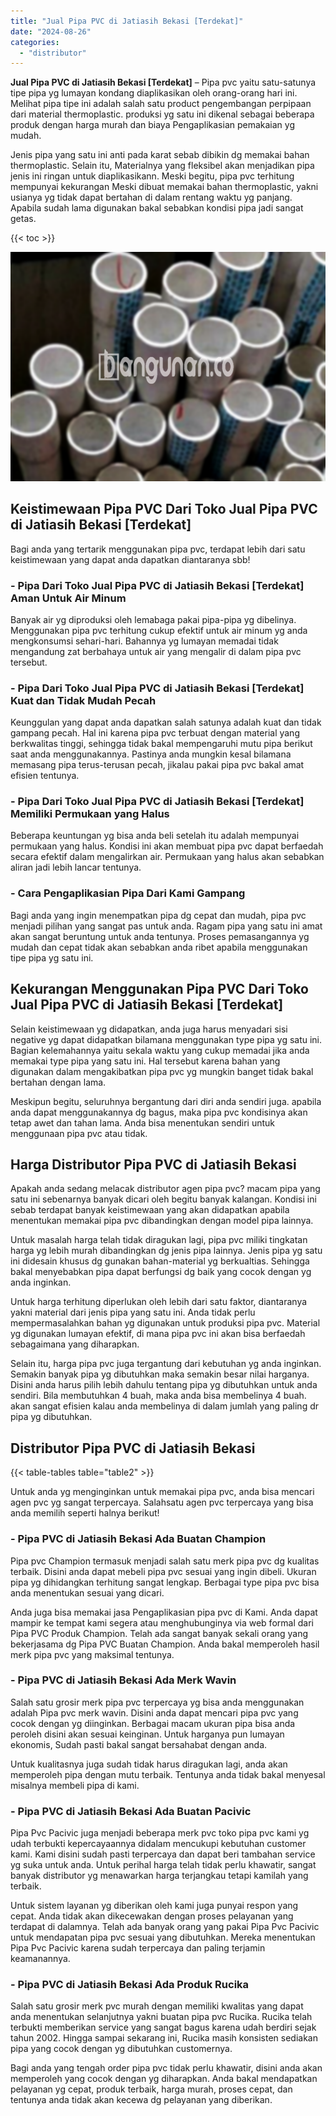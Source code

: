 ```yaml
---
title: "Jual Pipa PVC di Jatiasih Bekasi [Terdekat]"
date: "2024-08-26"
categories: 
  - "distributor"
---
```


**Jual Pipa PVC di Jatiasih Bekasi \[Terdekat\]** – Pipa pvc yaitu satu-satunya tipe pipa yg lumayan kondang diaplikasikan oleh orang-orang hari ini. Melihat pipa tipe ini adalah salah satu product pengembangan perpipaan dari material thermoplastic. produksi yg satu ini dikenal sebagai beberapa produk dengan harga murah dan biaya Pengaplikasian pemakaian yg mudah.

Jenis pipa yang satu ini anti pada karat sebab dibikin dg memakai bahan thermoplastic. Selain itu, Materialnya yang fleksibel akan menjadikan pipa jenis ini ringan untuk diaplikasikann. Meski begitu, pipa pvc terhitung mempunyai kekurangan Meski dibuat memakai bahan thermoplastic, yakni usianya yg tidak dapat bertahan di dalam rentang waktu yg panjang. Apabila sudah lama digunakan bakal sebabkan kondisi pipa jadi sangat getas.

{{< toc >}}

![Jual Pipa PVC di Jatiasih Bekasi [Terdekat]](/images/jaul-pipa-pvc-36.png)

## Keistimewaan Pipa PVC Dari Toko Jual Pipa PVC di Jatiasih Bekasi \[Terdekat\]

Bagi anda yang tertarik menggunakan pipa pvc, terdapat lebih dari satu keistimewaan yang dapat anda dapatkan diantaranya sbb!

### \- Pipa Dari Toko Jual Pipa PVC di Jatiasih Bekasi \[Terdekat\] Aman Untuk Air Minum

Banyak air yg diproduksi oleh lemabaga pakai pipa-pipa yg dibelinya. Menggunakan pipa pvc terhitung cukup efektif untuk air minum yg anda mengkonsumsi sehari-hari. Bahannya yg lumayan memadai tidak mengandung zat berbahaya untuk air yang mengalir di dalam pipa pvc tersebut.

### \- Pipa Dari Toko Jual Pipa PVC di Jatiasih Bekasi \[Terdekat\] Kuat dan Tidak Mudah Pecah

Keunggulan yang dapat anda dapatkan salah satunya adalah kuat dan tidak gampang pecah. Hal ini karena pipa pvc terbuat dengan material yang berkwalitas tinggi, sehingga tidak bakal mempengaruhi mutu pipa berikut saat anda menggunakannya. Pastinya anda mungkin kesal bilamana memasang pipa terus-terusan pecah, jikalau pakai pipa pvc bakal amat efisien tentunya.

### \- Pipa Dari Toko Jual Pipa PVC di Jatiasih Bekasi \[Terdekat\] Memiliki Permukaan yang Halus

Beberapa keuntungan yg bisa anda beli setelah itu adalah mempunyai permukaan yang halus. Kondisi ini akan membuat pipa pvc dapat berfaedah secara efektif dalam mengalirkan air. Permukaan yang halus akan sebabkan aliran jadi lebih lancar tentunya.

### \- Cara Pengaplikasian Pipa Dari Kami Gampang

Bagi anda yang ingin menempatkan pipa dg cepat dan mudah, pipa pvc menjadi pilihan yang sangat pas untuk anda. Ragam pipa yang satu ini amat akan sangat beruntung untuk anda tentunya. Proses pemasangannya yg mudah dan cepat tidak akan sebabkan anda ribet apabila menggunakan tipe pipa yg satu ini.

## Kekurangan Menggunakan Pipa PVC Dari Toko Jual Pipa PVC di Jatiasih Bekasi \[Terdekat\]

Selain keistimewaan yg didapatkan, anda juga harus menyadari sisi negative yg dapat didapatkan bilamana menggunakan type pipa yg satu ini. Bagian kelemahannya yaitu sekala waktu yang cukup memadai jika anda memakai type pipa yang satu ini. Hal tersebut karena bahan yang digunakan dalam mengakibatkan pipa pvc yg mungkin banget tidak bakal bertahan dengan lama.

Meskipun begitu, seluruhnya bergantung dari diri anda sendiri juga. apabila anda dapat menggunakannya dg bagus, maka pipa pvc kondisinya akan tetap awet dan tahan lama. Anda bisa menentukan sendiri untuk menggunaan pipa pvc atau tidak.

## Harga Distributor Pipa PVC di Jatiasih Bekasi

Apakah anda sedang melacak distributor agen pipa pvc? macam pipa yang satu ini sebenarnya banyak dicari oleh begitu banyak kalangan. Kondisi ini sebab terdapat banyak keistimewaan yang akan didapatkan apabila menentukan memakai pipa pvc dibandingkan dengan model pipa lainnya.

Untuk masalah harga telah tidak diragukan lagi, pipa pvc miliki tingkatan harga yg lebih murah dibandingkan dg jenis pipa lainnya. Jenis pipa yg satu ini didesain khusus dg gunakan bahan-material yg berkualtias. Sehingga bakal menyebabkan pipa dapat berfungsi dg baik yang cocok dengan yg anda inginkan.

Untuk harga terhitung diperlukan oleh lebih dari satu faktor, diantaranya yakni material dari jenis pipa yang satu ini. Anda tidak perlu mempermasalahkan bahan yg digunakan untuk produksi pipa pvc. Material yg digunakan lumayan efektif, di mana pipa pvc ini akan bisa berfaedah sebagaimana yang diharapkan.

Selain itu, harga pipa pvc juga tergantung dari kebutuhan yg anda inginkan. Semakin banyak pipa yg dibutuhkan maka semakin besar nilai harganya. Disini anda harus pilih lebih dahulu tentang pipa yg dibutuhkan untuk anda sendiri. Bila membutuhkan 4 buah, maka anda bisa membelinya 4 buah. akan sangat efisien kalau anda membelinya di dalam jumlah yang paling dr pipa yg dibutuhkan.

## Distributor Pipa PVC di Jatiasih Bekasi

{{< table-tables table="table2" >}}

Untuk anda yg menginginkan untuk memakai pipa pvc, anda bisa mencari agen pvc yg sangat terpercaya. Salahsatu agen pvc terpercaya yang bisa anda memilih seperti halnya berikut!

### \- Pipa PVC di Jatiasih Bekasi Ada Buatan Champion

Pipa pvc Champion termasuk menjadi salah satu merk pipa pvc dg kualitas terbaik. Disini anda dapat mebeli pipa pvc sesuai yang ingin dibeli. Ukuran pipa yg dihidangkan terhitung sangat lengkap. Berbagai type pipa pvc bisa anda menentukan sesuai yang dicari.

Anda juga bisa memakai jasa Pengaplikasian pipa pvc di Kami. Anda dapat mampir ke tempat kami segera atau menghubunginya via web formal dari Pipa PVC Produk Champion. Telah ada sangat banyak sekali orang yang bekerjasama dg Pipa PVC Buatan Champion. Anda bakal memperoleh hasil merk pipa pvc yang maksimal tentunya.

### \- Pipa PVC di Jatiasih Bekasi Ada Merk Wavin

Salah satu grosir merk pipa pvc terpercaya yg bisa anda menggunakan adalah Pipa pvc merk wavin. Disini anda dapat mencari pipa pvc yang cocok dengan yg diinginkan. Berbagai macam ukuran pipa bisa anda peroleh disini akan sesuai keinginan. Untuk harganya pun lumayan ekonomis, Sudah pasti bakal sangat bersahabat dengan anda.

Untuk kualitasnya juga sudah tidak harus diragukan lagi, anda akan memperoleh pipa dengan mutu terbaik. Tentunya anda tidak bakal menyesal misalnya membeli pipa di kami.

### \- Pipa PVC di Jatiasih Bekasi Ada Buatan Pacivic

Pipa Pvc Pacivic juga menjadi beberapa merk pvc toko pipa pvc kami yg udah terbukti kepercayaannya didalam mencukupi kebutuhan customer kami. Kami disini sudah pasti terpercaya dan dapat beri tambahan service yg suka untuk anda. Untuk perihal harga telah tidak perlu khawatir, sangat banyak distributor yg menawarkan harga terjangkau tetapi kamilah yang terbaik.

Untuk sistem layanan yg diberikan oleh kami juga punyai respon yang cepat. Anda tidak akan dikecewakan dengan proses pelayanan yang terdapat di dalamnya. Telah ada banyak orang yang pakai Pipa Pvc Pacivic untuk mendapatan pipa pvc sesuai yang dibutuhkan. Mereka menentukan Pipa Pvc Pacivic karena sudah terpercaya dan paling terjamin keamanannya.

### \- Pipa PVC di Jatiasih Bekasi Ada Produk Rucika

Salah satu grosir merk pvc murah dengan memiliki kwalitas yang dapat anda menentukan selanjutnya yakni buatan pipa pvc Rucika. Rucika telah terbukti memberikan service yang sangat bagus karena udah berdiri sejak tahun 2002. Hingga sampai sekarang ini, Rucika masih konsisten sediakan pipa yang cocok dengan yg dibutuhkan customernya.

Bagi anda yang tengah order pipa pvc tidak perlu khawatir, disini anda akan memperoleh yang cocok dengan yg diharapkan. Anda bakal mendapatkan pelayanan yg cepat, produk terbaik, harga murah, proses cepat, dan tentunya anda tidak akan kecewa dg pelayanan yang diberikan.
